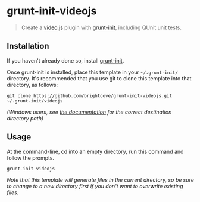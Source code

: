 # grunt-init-videojs

> Create a [video.js](http://www.videojs.com/) plugin with [grunt-init][], including QUnit unit tests.

[grunt-init]: http://gruntjs.com/project-scaffolding

## Installation
If you haven't already done so, install [grunt-init][].

Once grunt-init is installed, place this template in your `~/.grunt-init/` directory. It's recommended that you use git to clone this template into that directory, as follows:

```
git clone https://github.com/brightcove/grunt-init-videojs.git ~/.grunt-init/videojs
```

_(Windows users, see [the documentation][grunt-init] for the correct destination directory path)_

## Usage

At the command-line, cd into an empty directory, run this command and follow the prompts.

```
grunt-init videojs
```

_Note that this template will generate files in the current directory, so be sure to change to a new directory first if you don't want to overwrite existing files._
